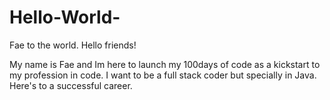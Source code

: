 # Hello-World-
Fae to the world.
Hello friends!

My name is Fae and Im here to launch my 100days of code as a kickstart to my profession in code. I want to be a full stack coder but specially in Java. Here's to a successful career.
